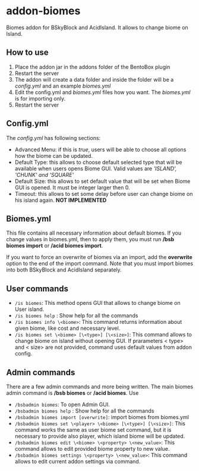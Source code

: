 # addon-biomes
Biomes addon for BSkyBlock and AcidIsland. It allows to change biome on Island.

## How to use

1. Place the addon jar in the addons folder of the BentoBox plugin
2. Restart the server
3. The addon will create a data folder and inside the folder will be a *config.yml* and an example *biomes.yml*
4. Edit the config.yml and *biomes.yml* files how you want. The *biomes.yml* is for importing only.
5. Restart the server

## Config.yml

The *config.yml* has following sections:

* Advanced Menu: if this is *true*, users will be able to choose all options how the biome can be updated.
* Default Type: this allows to choose default selected type that will be available when users opens Biome GUI.
	Valid values are *'ISLAND', 'CHUNK' and 'SQUARE'*
* Default Size: this allows to set default value that will be set when Biome GUI is opened. It must be integer larger then 0.
* Timeout: this allows to set some delay before user can change biome on his island again. **NOT IMPLEMENTED**

## Biomes.yml

This file contains all necessary information about default biomes. 
If you change values in biomes.yml, then to apply them, you must run **/bsb biomes import** or **/acid biomes import**.

If you want to force an overwrite of biomes via an import, add the **overwrite** option to the end of the import command.
Note that you must import biomes into both BSkyBlock and AcidIsland separately.

## User commands

* `/is biomes`: This method opens GUI that allows to change biome on User island.
* `/is biomes help` : Show help for all the commands
* `/is biomes info \<biome>`: This command returns information about given biome, like cost and necessary level.
* `/is biomes set \<biome> [\<type>] [\<size>]`: This command allows to change biome on island without opening GUI. If prarameters < type> and < size> are not provided, command uses default values from addon config.

## Admin commands

There are a few admin commands and more being written. The main biomes admin command is **/bsb biomes** or **/acid biomes**. Use 

* `/bsbadmin biomes`: To open Admin GUI. 
* `/bsbadmin biomes help` : Show help for all the commands
* `/bsbadmin biomes import [overwrite]`: import biomes from biomes.yml
* `/bsbadmin biomes set \<player> \<biome> [\<type>] [\<size>]`: This command works the same as user biome set command, but it is necessary to provide also player, which island biome will be updated.
* `/bsbadmin biomes edit \<biome> \<property> \<new_value>`: This command allows to edit provided biome property to new value. 
* `/bsbadmin biomes settings \<property> \<new_value>`: This command allows to edit current addon settings via command. 


